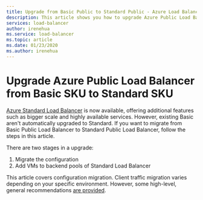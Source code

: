 ```yaml
---
title: Upgrade from Basic Public to Standard Public - Azure Load Balancer
description: This article shows you how to upgrade Azure Public Load Balancer from Basic SKU to Standard SKU
services: load-balancer
author: irenehua
ms.service: load-balancer
ms.topic: article
ms.date: 01/23/2020
ms.author: irenehua
---
```


# Upgrade Azure Public Load Balancer from Basic SKU to Standard SKU
[Azure Standard Load Balancer](load-balancer-overview.md) is now available, offering additional features such as bigger scale and highly available services. However, existing Basic aren't automatically upgraded to Standard. If you want to migrate from Basic Public Load Balancer to Standard Public Load Balancer, follow the steps in this article.

There are two stages in a upgrade:

1. Migrate the configuration
2. Add VMs to backend pools of Standard Load Balancer

This article covers configuration migration. Client traffic migration varies depending on your specific environment. However, some high-level, general recommendations [are provided](#migrate-client-traffic).
